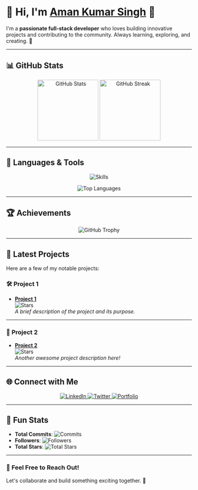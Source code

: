 # 🚀 **Hi, I'm [Aman Kumar Singh](https://www.amankumarsingh.me) 👋**

I'm a **passionate full-stack developer** who loves building innovative projects and contributing to the community. Always learning, exploring, and creating. 🌟  

---

## 📊 **GitHub Stats**

<p align="center">
  <img src="https://github-readme-stats.vercel.app/api?username=Amankumarsinghdeveloper&show_icons=true&theme=radical" alt="GitHub Stats" height="165px" />
  <img src="https://github-readme-streak-stats.herokuapp.com/?user=Amankumarsinghdeveloper&theme=radical" alt="GitHub Streak" height="165px" />
</p>

---

## 🚀 **Languages & Tools**

<p align="center">
  <img src="https://skillicons.dev/icons?i=react,nextjs,nodejs,mongodb,typescript,js,html,css,tailwind,firebase,vscode,git" alt="Skills" />
</p>

<p align="center">
  <img src="https://github-readme-stats.vercel.app/api/top-langs/?username=Amankumarsinghdeveloper&layout=compact&theme=radical" alt="Top Languages" />
</p>

---

## 🏆 **Achievements**

<p align="center">
  <img src="https://github-profile-trophy.vercel.app/?username=Amankumarsinghdeveloper&theme=radical&no-frame=true&column=6" alt="GitHub Trophy" />
</p>

---

## 💼 **Latest Projects**

Here are a few of my notable projects:  

### 🛠️ **Project 1**
- [**Project 1**](https://github.com/Amankumarsinghdeveloper/project1)  
![Stars](https://img.shields.io/github/stars/Amankumarsinghdeveloper/project1?style=social)  
_A brief description of the project and its purpose._

---

### 🚀 **Project 2**
- [**Project 2**](https://github.com/Amankumarsinghdeveloper/project2)  
![Stars](https://img.shields.io/github/stars/Amankumarsinghdeveloper/project2?style=social)  
_Another awesome project description here!_

---

## 🌐 **Connect with Me**

<p align="center">
  <a href="https://www.linkedin.com/in/your-name/" target="_blank">
    <img src="https://img.shields.io/badge/-LinkedIn-blue?style=for-the-badge&logo=linkedin" alt="LinkedIn" />
  </a>
  <a href="https://twitter.com/your-twitter-handle" target="_blank">
    <img src="https://img.shields.io/badge/-Twitter-1DA1F2?style=for-the-badge&logo=twitter&logoColor=white" alt="Twitter" />
  </a>
  <a href="https://amankumarsingh.me" target="_blank">
    <img src="https://img.shields.io/badge/-Portfolio-FF5733?style=for-the-badge&logo=web&logoColor=white" alt="Portfolio" />
  </a>
</p>

---

## 🎯 **Fun Stats**

- **Total Commits**: ![Commits](https://img.shields.io/github/commit-activity/y/Amankumarsinghdeveloper/your-repo?color=green)
- **Followers**: ![Followers](https://img.shields.io/github/followers/Amankumarsinghdeveloper?style=social)
- **Total Stars**: ![Total Stars](https://img.shields.io/github/stars/Amankumarsinghdeveloper?style=social)

---

### 💬 **Feel Free to Reach Out!**
Let's collaborate and build something exciting together. 🚀  
